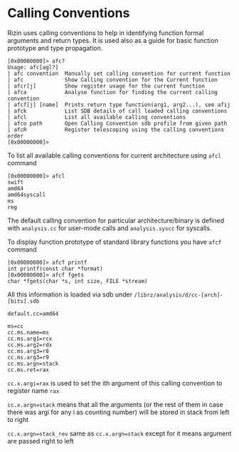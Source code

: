 # Calling Conventions

Rizin uses calling conventions to help in identifying function formal arguments and return types.
It is used also as a guide for basic function prototype and type propagation.

```
[0x00000000]> afc?
Usage: afc[agl?]
| afc convention  Manually set calling convention for current function
| afc             Show Calling convention for the Current function
| afcr[j]         Show register usage for the current function
| afca            Analyse function for finding the current calling convention
| afcf[j] [name]  Prints return type function(arg1, arg2...), see afij
| afck            List SDB details of call loaded calling conventions
| afcl            List all available calling conventions
| afco path       Open Calling Convention sdb profile from given path
| afcR            Register telescoping using the calling conventions order
[0x00000000]>
```

To list all available calling conventions for current architecture using `afcl` command

```
[0x00000000]> afcl
swift
amd64
amd64syscall
ms
reg
```

The default calling convention for particular architecture/binary is defined with
`analysis.cc` for user-mode calls and `analysis.syscc` for syscalls.

To display function prototype of standard library functions you have `afcf` command

```
[0x00000000]> afcf printf
int printf(const char *format)
[0x00000000]> afcf fgets
char *fgets(char *s, int size, FILE *stream)
```

All this information is loaded via sdb under `/librz/analysis/d/cc-[arch]-[bits].sdb`

```
default.cc=amd64

ms=cc
cc.ms.name=ms
cc.ms.arg1=rcx
cc.ms.arg2=rdx
cc.ms.arg3=r8
cc.ms.arg3=r9
cc.ms.argn=stack
cc.ms.ret=rax
```

`cc.x.argi=rax` is used to set the ith argument of this calling convention to register name `rax`

`cc.x.argn=stack` means that all the arguments (or the rest of them in case there was argi for any i as counting number) will be stored in stack from left to right

`cc.x.argn=stack_rev` same as `cc.x.argn=stack` except for it means argument are passed right to left

